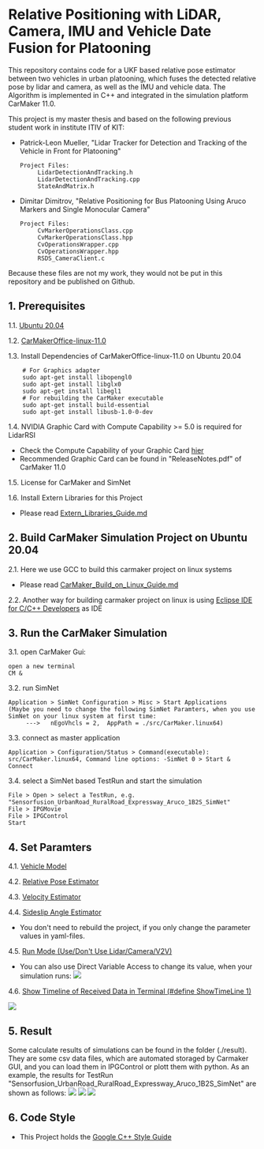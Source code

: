 # Relative Positioning with LiDAR, Camera, IMU and Vehicle Date Fusion for Platooning
This repository contains code for a UKF based relative pose estimator between two vehicles in urban platooning, which fuses the detected relative pose by lidar and camera, as well as the IMU and vehicle data. The Algorithm is implemented in C++ and integrated in the simulation platform CarMaker 11.0. 

This project is my master thesis and based on the following previous student work in institute ITIV of KIT:
- Patrick-Leon Mueller, "Lidar Tracker for Detection and Tracking of the Vehicle in Front for Platooning"
  ```shell script
  Project Files:
       LidarDetectionAndTracking.h
       LidarDetectionAndTracking.cpp
       StateAndMatrix.h
  ```

- Dimitar Dimitrov, "Relative Positioning for Bus Platooning Using Aruco Markers and Single Monocular Camera"
  ```shell script
  Project Files:
       CvMarkerOperationsClass.cpp
       CvMarkerOperationsClass.hpp
       CvOperationsWrapper.cpp
       CvOperationsWrapper.hpp
       RSDS_CameraClient.c
  ```

Because these files are not my work, they would not be put in this repository and be published on Github.

## 1. Prerequisites
1.1. [Ubuntu 20.04](https://releases.ubuntu.com/focal/)

1.2. [CarMakerOffice-linux-11.0](https://ipg-automotive.com)

1.3. Install Dependencies of CarMakerOffice-linux-11.0 on Ubuntu 20.04
```shell script
    # For Graphics adapter
    sudo apt-get install libopengl0
    sudo apt-get install libglx0
    sudo apt-get install libegl1
    # For rebuilding the CarMaker executable
    sudo apt-get install build-essential
    sudo apt-get install libusb-1.0-0-dev
```
1.4. NVIDIA Graphic Card with Compute Capability >= 5.0 is required for LidarRSI
- Check the Compute Capability of your Graphic Card [hier](https://developer.nvidia.com/cuda-gpus) 
- Recommended Graphic Card can be found in "ReleaseNotes.pdf" of CarMaker 11.0

1.5. License for CarMaker and SimNet

1.6. Install Extern Libraries for this Project
- Please read [Extern_Libraries_Guide.md](support_files/Extern_Libraries_Guide.md)

## 2. Build CarMaker Simulation Project on Ubuntu 20.04
2.1. Here we use GCC to build this carmaker project on linux systems
- Please read [CarMaker_Build_on_Linux_Guide.md](support_files/CarMaker_Build_on_Linux_Guide.md)
  
2.2. Another way for building carmaker project on linux is using [Eclipse IDE for C/C++ Developers](https://www.eclipse.org/downloads/packages/) as IDE

## 3. Run the CarMaker Simulation
3.1. open CarMaker Gui:
```shell script
open a new terminal
CM &
```
3.2. run SimNet
```shell script
Application > SimNet Configuration > Misc > Start Applications
(Maybe you need to change the following SimNet Paramters, when you use SimNet on your linux system at first time:  
     --->   nEgoVhcls = 2,  AppPath = ./src/CarMaker.linux64)
```
3.3. connect as master application
```shell script
Application > Configuration/Status > Command(executable): src/CarMaker.linux64, Command line options: -SimNet 0 > Start & Connect
```
3.4. select a SimNet based TestRun and start the simulation
```shell script
File > Open > select a TestRun, e.g. "Sensorfusion_UrbanRoad_RuralRoad_Expressway_Aruco_1B2S_SimNet"
File > IPGMovie
File > IPGControl 
Start
```

## 4. Set Paramters
4.1.  [Vehicle Model](/src/sensorfusion/config/vehicle_parameters_config.yaml)

4.2.  [Relative Pose Estimator](/src/sensorfusion/config/rel_pose_estimator_config.yaml)

4.3. [Velocity Estimator](/src/sensorfusion/config/velocity_estimator_config.yaml)

4.4. [Sideslip Angle Estimator](/src/sensorfusion/config/sideslip_angle_estimator_config.yaml)

- You don't need to rebuild the project, if you only change the parameter values in yaml-files.

4.5.  [Run Mode (Use/Don't Use Lidar/Camera/V2V)](/src/sensorfusion/config/run_mode_config.yaml)

- You can also use Direct Variable Access to change its value, when your simulation runs:
  ![](support_files/images/DVA.png)

4.6. [Show Timeline of Received Data in Terminal (#define ShowTimeLine 1)](/src/sensorfusion/headers/vehicle_positioning_flow.h)

![](support_files/images/Timeline.png)

## 5. Result
Some calculate results of simulations can be found in the folder (./result). They are some csv data files, which are automated storaged by Carmaker GUI, and you can load them in IPGControl or plott them with python. 
As an example, the results for TestRun "Sensorfusion_UrbanRoad_RuralRoad_Expressway_Aruco_1B2S_SimNet" are shown as follows:
![](support_files/images/curve.png)
![](support_files/images/error.png)
![](support_files/images/flags.png)

## 6. Code Style
- This Project holds the [Google C++ Style Guide](https://google.github.io/styleguide/cppguide.html)
